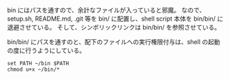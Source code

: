 bin にはパスを通すので、余計なファイルが入っていると邪魔。
なので、setup.sh, README.md, .git 等を bin/ に配置し、shell script 本体を bin/bin/ に退避させている。
そして、シンボリックリンクは bin/bin/ を参照させている。

bin/bin/ にパスを通すのと、配下のファイルへの実行権限付与は、shell の起動の度に行うようにしている。

``` fish
set PATH ~/bin $PATH
chmod u+x ~/bin/*
```


